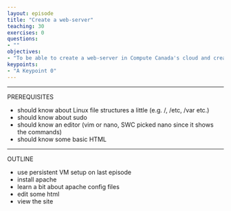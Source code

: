 ```yaml
---
layout: episode
title: "Create a web-server"
teaching: 30
exercises: 0
questions:
- ""
objectives:
- "To be able to create a web-server in Compute Canada's cloud and create and access a website served from it"
keypoints:
- "A Keypoint 0"
---
```


---
PREREQUISITES
* should know about Linux file structures a little (e.g. /, /etc, /var etc.)
* should know about sudo
* should know an editor (vim or nano, SWC picked nano since it shows the commands)
* should know some basic HTML

---
OUTLINE
* use persistent VM setup on last episode
* install apache
* learn a bit about apache config files
* edit some html
* view the site